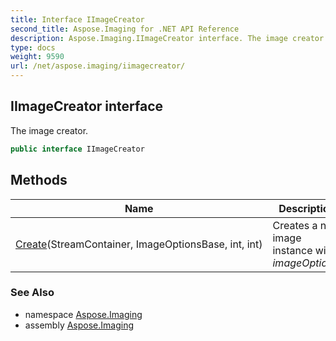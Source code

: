 ```yaml
---
title: Interface IImageCreator
second_title: Aspose.Imaging for .NET API Reference
description: Aspose.Imaging.IImageCreator interface. The image creator
type: docs
weight: 9590
url: /net/aspose.imaging/iimagecreator/
---
```

## IImageCreator interface

The image creator.

```csharp
public interface IImageCreator
```

## Methods

| Name | Description |
| --- | --- |
| [Create](../../aspose.imaging/iimagecreator/create/)(StreamContainer, ImageOptionsBase, int, int) | Creates a new image instance with *imageOptions*. |

### See Also

* namespace [Aspose.Imaging](../../aspose.imaging/)
* assembly [Aspose.Imaging](../../)


